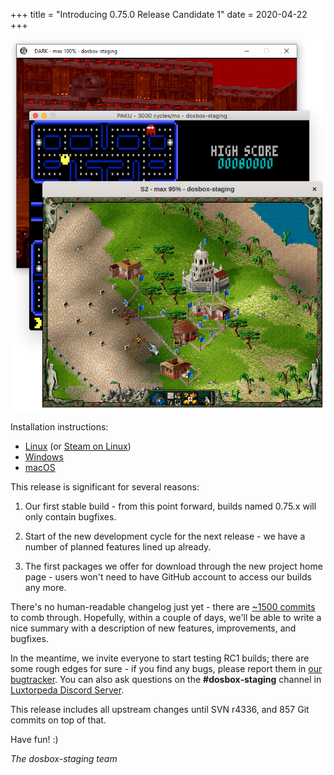 +++
title = "Introducing 0.75.0 Release Candidate 1"
date = 2020-04-22
+++

![Dark Forces (Win), Paku Paku (macOS), Settlers 2 (Linux)](/3games.png)

Installation instructions:

- [Linux](/downloads/linux/) (or [Steam on Linux](/downloads/linux#steam))
- [Windows](/downloads/windows/)
- [macOS](/downloads/macos/)

This release is significant for several reasons:

1. Our first stable build - from this point forward, builds named
   0.75.x will only contain bugfixes.

2. Start of the new development cycle for the next release - we have a number
   of planned features lined up already.

3. The first packages we offer for download through the new project home
   page - users won't need to have GitHub account to access our builds 
   any more.

There's no human-readable changelog just yet - there are [~1500 commits][diff]
to comb through. Hopefully, within a couple of days, we'll be able to write
a nice summary with a description of new features, improvements, and bugfixes.

In the meantime, we invite everyone to start testing RC1 builds; there are
some rough edges for sure - if you find any bugs, please report them in
[our bugtracker][bugtracker]. You can also ask questions on the
**#dosbox&#8209;staging** channel in [Luxtorpeda Discord Server][discord].

This release includes all upstream changes until SVN r4336, and 857 Git commits
on top of that.

Have fun! :)

*The dosbox-staging team*


[diff]:https://github.com/dosbox-staging/dosbox-staging/compare/svn/RELEASE_0_74_3...v0.75.0-rc1
[bugtracker]:https://github.com/dosbox-staging/dosbox-staging/issues
[discord]:https://discord.gg/WwAg3Xf
